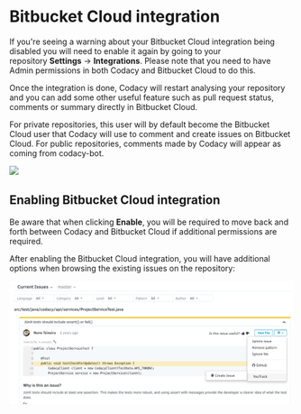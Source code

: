 # Bitbucket Cloud integration

If you're seeing a warning about your Bitbucket Cloud integration being disabled you will need to enable it again by going to your repository **Settings** -> **Integrations**. Please note that you need to have Admin permissions in both Codacy and Bitbucket Cloud to do this. 

Once the integration is done, Codacy will restart analysing your repository and you can add some other useful feature such as pull request status, comments or summary directly in Bitbucket Cloud.

For private repositories, this user will by default become the Bitbucket Cloud user that Codacy will use to comment and create issues on Bitbucket Cloud. For public repositories, comments made by Codacy will appear as coming from codacy-bot.

![](/images/Feb-14-2019_16-31-44.gif) 

## Enabling Bitbucket Cloud integration

Be aware that when clicking **Enable**, you will be required to move back and forth between Codacy and Bitbucket Cloud if additional permissions are required.

After enabling the Bitbucket Cloud integration, you will have additional options when browsing the existing issues on the repository:

![Bitbucket Cloud integration](/images/blobid0.png)
